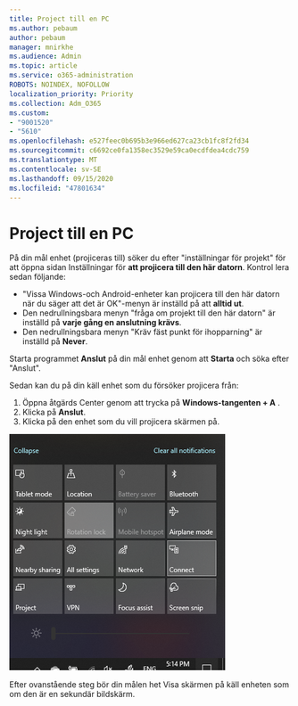 ```yaml
---
title: Project till en PC
ms.author: pebaum
author: pebaum
manager: mnirkhe
ms.audience: Admin
ms.topic: article
ms.service: o365-administration
ROBOTS: NOINDEX, NOFOLLOW
localization_priority: Priority
ms.collection: Adm_O365
ms.custom:
- "9001520"
- "5610"
ms.openlocfilehash: e527feec0b695b3e966ed627ca23cb1fc8f2fd34
ms.sourcegitcommit: c6692ce0fa1358ec3529e59ca0ecdfdea4cdc759
ms.translationtype: MT
ms.contentlocale: sv-SE
ms.lasthandoff: 09/15/2020
ms.locfileid: "47801634"
---
```

# <a name="project-to-a-pc"></a>Project till en PC

På din mål enhet (projiceras till) söker du efter "inställningar för projekt" för att öppna sidan Inställningar för **att projicera till den här datorn**. Kontrol lera sedan följande:
- "Vissa Windows-och Android-enheter kan projicera till den här datorn när du säger att det är OK"-menyn är inställd på att **alltid ut**.
- Den nedrullningsbara menyn "fråga om projekt till den här datorn" är inställd på **varje gång en anslutning krävs**.
- Den nedrullningsbara menyn "Kräv fäst punkt för ihopparning" är inställd på **Never**.

Starta programmet **Anslut** på din mål enhet genom att **Starta** och söka efter "Anslut".

Sedan kan du på din käll enhet som du försöker projicera från:

1. Öppna åtgärds Center genom att trycka på **Windows-tangenten + A** .
2. Klicka på **Anslut**.
3. Klicka på den enhet som du vill projicera skärmen på.

![Project till en PC](media/project-to-a-pc.png)

Efter ovanstående steg bör din målen het Visa skärmen på käll enheten som om den är en sekundär bildskärm.
